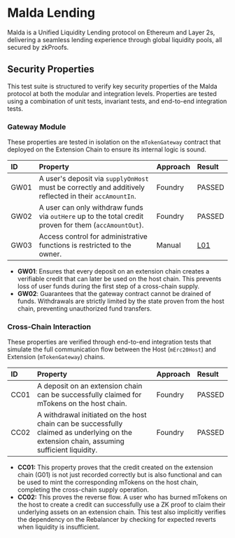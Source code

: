 # Malda Lending

Malda is a Unified Liquidity Lending protocol on Ethereum and Layer 2s,
delivering a seamless lending experience through global liquidity pools, all
secured by zkProofs.

## Security Properties

This test suite is structured to verify key security properties of the Malda
protocol at both the modular and integration levels. Properties are tested using
a combination of unit tests, invariant tests, and end-to-end integration tests.

### Gateway Module

These properties are tested in isolation on the `mTokenGateway` contract that
deployed on the Extension Chain to ensure its internal logic is sound.

| ID   | Property                                                                                               | Approach | Result                 |
| :--- | :----------------------------------------------------------------------------------------------------- | :------- | :--------------------- |
| GW01 | A user's deposit via `supplyOnHost` must be correctly and additively reflected in their `accAmountIn`. | Foundry  | PASSED                 |
| GW02 | A user can only withdraw funds via `outHere` up to the total credit proven for them (`accAmountOut`).  | Foundry  | PASSED                 |
| GW03 | Access control for administrative functions is restricted to the owner.                                | Manual   | [L01](/findings/01.md) |

- **GW01**: Ensures that every deposit on an extension chain creates a
  verifiable credit that can later be used on the host chain. This prevents loss
  of user funds during the first step of a cross-chain supply.
- **GW02**: Guarantees that the gateway contract cannot be drained of funds.
  Withdrawals are strictly limited by the state proven from the host chain,
  preventing unauthorized fund transfers.

### Cross-Chain Interaction

These properties are verified through end-to-end integration tests that simulate
the full communication flow between the Host (`mErc20Host`) and Extension
(`mTokenGateway`) chains.

| ID   | Property                                                                                                                                  | Approach | Result |
| :--- | :---------------------------------------------------------------------------------------------------------------------------------------- | :------- | :----- |
| CC01 | A deposit on an extension chain can be successfully claimed for mTokens on the host chain.                                                | Foundry  | PASSED |
| CC02 | A withdrawal initiated on the host chain can be successfully claimed as underlying on the extension chain, assuming sufficient liquidity. | Foundry  | PASSED |

- **CC01:** This property proves that the credit created on the extension chain
  (G01) is not just recorded correctly but is also functional and can be used to
  mint the corresponding mTokens on the host chain, completing the cross-chain
  supply operation.
- **CC02:** This proves the reverse flow. A user who has burned mTokens on the
  host to create a credit can successfully use a ZK proof to claim their
  underlying assets on an extension chain. This test also implicitly verifies
  the dependency on the Rebalancer by checking for expected reverts when
  liquidity is insufficient.
